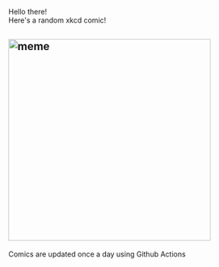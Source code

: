 Hello there! <br>Here's a random xkcd comic!<br>
## <img src="https://imgs.xkcd.com/comics/memorable_quotes.png" alt="meme" width="400"/><br>
Comics are updated once a day using Github Actions